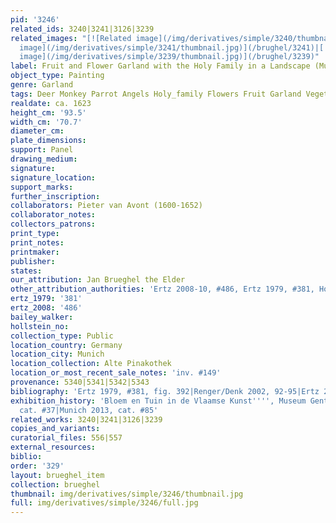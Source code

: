 ```yaml
---
pid: '3246'
related_ids: 3240|3241|3126|3239
related_images: "[![Related image](/img/derivatives/simple/3240/thumbnail.jpg)](/brughel/3240)|[![Related
  image](/img/derivatives/simple/3241/thumbnail.jpg)](/brughel/3241)|[![Related image](/img/derivatives/simple/3126/thumbnail.jpg)](/brughel/3126)|[![Related
  image](/img/derivatives/simple/3239/thumbnail.jpg)](/brughel/3239)"
label: Fruit and Flower Garland with the Holy Family in a Landscape (Munich)
object_type: Painting
genre: Garland
tags: Deer Monkey Parrot Angels Holy_family Flowers Fruit Garland Vegetables
realdate: ca. 1623
height_cm: '93.5'
width_cm: '70.7'
diameter_cm: 
plate_dimensions: 
support: Panel
drawing_medium: 
signature: 
signature_location: 
support_marks: 
further_inscription: 
collaborators: Pieter van Avont (1600-1652)
collaborator_notes: 
collectors_patrons: 
print_type: 
print_notes: 
printmaker: 
publisher: 
states: 
our_attribution: Jan Brueghel the Elder
other_attribution_authorities: 'Ertz 2008-10, #486, Ertz 1979, #381, Honig database'
ertz_1979: '381'
ertz_2008: '486'
bailey_walker: 
hollstein_no: 
collection_type: Public
location_country: Germany
location_city: Munich
location_collection: Alte Pinakothek
location_or_most_recent_sale_notes: 'inv. #149'
provenance: 5340|5341|5342|5343
bibliography: 'Ertz 1979, #381, fig. 392|Renger/Denk 2002, 92-95|Ertz 2008-10, #486'
exhibition_history: 'Bloem en Tuin in de Vlaamse Kunst'''', Museum Gent, April 1960,
  cat. #37|Munich 2013, cat. #85'
related_works: 3240|3241|3126|3239
copies_and_variants: 
curatorial_files: 556|557
external_resources: 
biblio: 
order: '329'
layout: brueghel_item
collection: brueghel
thumbnail: img/derivatives/simple/3246/thumbnail.jpg
full: img/derivatives/simple/3246/full.jpg
---
```

